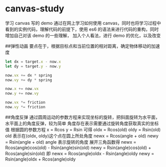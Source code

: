 # canvas-study

学习 canvas 写的 demo
通过在网上学习如何使用 canvas，同时也将学习过程中看到的实例代码，理解代码的前提下，使用 es6 的语法来进行代码的重构，同时增加自己对该 demo 的一些理解，
加入个人看法，进行 demo 的优化，以及改变

##弹性动画
要点在于，根据目标点和当前位置的相对距离，确定物体移动的加速度

```js
let dx = target.x - now.x
let dy = target.y - now.y

now.vx += dx * spring
now.vy += dy * spring

now.x += now.vx
now.y += now.vy

now.vx *= friction
now.vy *= friction
```

##角度反弹
通过圆周运动的参数方程来实现坐标的旋转，把斜面旋转为水平面，水平面上的角度反弹，较为简单
角度存在表示需要通过旋转角度获取真实的坐标值
根据圆的参数方程 x = Rcos y = Rsin
可得 oldx = Rcos(old)
oldy = Rsin(old)
old 表示在(oldx, oldy)这个点在圆上所处角度
newx = Rcos(angle + old)
newy = Rsin(angle + old)
angle 表示旋转的角度
展开三角函数得
newx = Rcos(angle)cos(old) - Rsin(angle)sin(old)
newy = Rsin(angle)cos(old) + Rcos(angle)sin(old)
即 newx = Rcos(angle)oldx - Rsin(angle)oldy
newy = Rsin(angle)oldx + Rcos(angle)oldy
